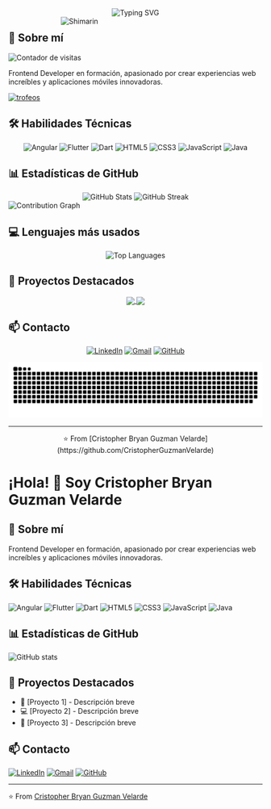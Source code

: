 <div align="center">
	<img src="https://readme-typing-svg.demolab.com?font=Fira+Code&pause=1000&color=2E96F7&center=true&vCenter=true&width=435&lines=¡Hola!+👋+Soy+Cristopher;Frontend+Developer;Creando+experiencias+web+increíbles" alt="Typing SVG" />
</div>

<img align="right" width="400" alt="Shimarin" src="https://i.imgur.com/aNBi8Jf.png"/>

## 💫 Sobre mí
<p align="left">
	<img src="https://komarev.com/ghpvc/?username=CristopherGuzmanVelarde&label=Visitas%20al%20perfil&color=0e75b6&style=flat" alt="Contador de visitas" />
</p>

Frontend Developer en formación, apasionado por crear experiencias web increíbles y aplicaciones móviles innovadoras.

<p align="left">
	<a href="https://github.com/ryo-ma/github-profile-trophy">
		<img src="https://github-profile-trophy.vercel.app/?username=CristopherGuzmanVelarde&theme=darkhub&no-frame=true&no-bg=false&margin-w=4" alt="trofeos" />
	</a>
</p>

## 🛠 Habilidades Técnicas
<div align="center">

![Angular](https://img.shields.io/badge/Angular-DD0031?style=for-the-badge&logo=angular&logoColor=white)
![Flutter](https://img.shields.io/badge/Flutter-02569B?style=for-the-badge&logo=flutter&logoColor=white)
![Dart](https://img.shields.io/badge/Dart-0175C2?style=for-the-badge&logo=dart&logoColor=white)
![HTML5](https://img.shields.io/badge/HTML5-E34F26?style=for-the-badge&logo=html5&logoColor=white)
![CSS3](https://img.shields.io/badge/CSS3-1572B6?style=for-the-badge&logo=css3&logoColor=white)
![JavaScript](https://img.shields.io/badge/JavaScript-F7DF1E?style=for-the-badge&logo=javascript&logoColor=black)
![Java](https://img.shields.io/badge/Java-ED8B00?style=for-the-badge&logo=openjdk&logoColor=white)

</div>

## 📊 Estadísticas de GitHub
<div align="center">
	<img src="https://github-readme-stats.vercel.app/api?username=CristopherGuzmanVelarde&show_icons=true&theme=radical" alt="GitHub Stats" />
	<img src="https://github-readme-streak-stats.herokuapp.com/?user=CristopherGuzmanVelarde&theme=radical" alt="GitHub Streak" />
</div>

<img src="https://github-readme-activity-graph.vercel.app/graph?username=CristopherGuzmanVelarde&theme=react-dark&hide_border=true" alt="Contribution Graph" />

## 💻 Lenguajes más usados
<div align="center">
	<img src="https://github-readme-stats.vercel.app/api/top-langs/?username=CristopherGuzmanVelarde&layout=compact&theme=radical" alt="Top Languages" />
</div>

## 🌟 Proyectos Destacados
<div align="center">
	<a href="https://github.com/CristopherGuzmanVelarde/proyecto1">
		<img align="center" src="https://github-readme-stats.vercel.app/api/pin/?username=CristopherGuzmanVelarde&repo=proyecto1&theme=radical" />
	</a>
	<a href="https://github.com/CristopherGuzmanVelarde/proyecto2">
		<img align="center" src="https://github-readme-stats.vercel.app/api/pin/?username=CristopherGuzmanVelarde&repo=proyecto2&theme=radical" />
	</a>
</div>

## 📫 Contacto
<div align="center">

[![LinkedIn](https://img.shields.io/badge/LinkedIn-0077B5?style=for-the-badge&logo=linkedin&logoColor=white)](https://www.linkedin.com/in/cristopher-guzmán-velarde-3212971a6/)
[![Gmail](https://img.shields.io/badge/Gmail-D14836?style=for-the-badge&logo=gmail&logoColor=white)](mailto:cristopher.guzman@vallegrande.edu.pe)
[![GitHub](https://img.shields.io/badge/GitHub-100000?style=for-the-badge&logo=github&logoColor=white)](https://github.com/CristopherGuzmanVelarde)

</div>

<div align="center">
	<img src="https://raw.githubusercontent.com/Platane/snk/output/github-contribution-grid-snake.svg" alt="snake" />
</div>

---
<div align="center">
	⭐️ From [Cristopher Bryan Guzman Velarde](https://github.com/CristopherGuzmanVelarde)
</div>

# ¡Hola! 👋 Soy Cristopher Bryan Guzman Velarde

## 💫 Sobre mí
Frontend Developer en formación, apasionado por crear experiencias web increíbles y aplicaciones móviles innovadoras.

## 🛠 Habilidades Técnicas
![Angular](https://img.shields.io/badge/Angular-DD0031?style=for-the-badge&logo=angular&logoColor=white)
![Flutter](https://img.shields.io/badge/Flutter-02569B?style=for-the-badge&logo=flutter&logoColor=white)
![Dart](https://img.shields.io/badge/Dart-0175C2?style=for-the-badge&logo=dart&logoColor=white)
![HTML5](https://img.shields.io/badge/HTML5-E34F26?style=for-the-badge&logo=html5&logoColor=white)
![CSS3](https://img.shields.io/badge/CSS3-1572B6?style=for-the-badge&logo=css3&logoColor=white)
![JavaScript](https://img.shields.io/badge/JavaScript-F7DF1E?style=for-the-badge&logo=javascript&logoColor=black)
![Java](https://img.shields.io/badge/Java-ED8B00?style=for-the-badge&logo=openjdk&logoColor=white)

## 📊 Estadísticas de GitHub
![GitHub stats](https://github-readme-stats.vercel.app/api?username=CristopherGuzmanVelarde&show_icons=true&theme=radical)

## 🌟 Proyectos Destacados
- 🚀 [Proyecto 1] - Descripción breve
- 💻 [Proyecto 2] - Descripción breve
- 📱 [Proyecto 3] - Descripción breve

## 📫 Contacto
[![LinkedIn](https://img.shields.io/badge/LinkedIn-0077B5?style=for-the-badge&logo=linkedin&logoColor=white)](https://www.linkedin.com/in/cristopher-guzmán-velarde-3212971a6/)
[![Gmail](https://img.shields.io/badge/Gmail-D14836?style=for-the-badge&logo=gmail&logoColor=white)](mailto:cristopher.guzman@vallegrande.edu.pe)
[![GitHub](https://img.shields.io/badge/GitHub-100000?style=for-the-badge&logo=github&logoColor=white)](https://github.com/CristopherGuzmanVelarde)

---
⭐️ From [Cristopher Bryan Guzman Velarde](https://github.com/CristopherGuzmanVelarde)

